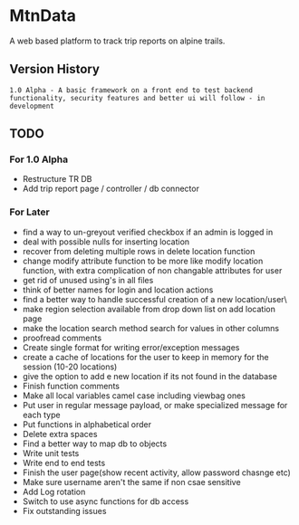 # MtnData
A web based platform to track trip reports on alpine trails.

## Version History
```
1.0 Alpha - A basic framework on a front end to test backend functionality, security features and better ui will follow - in development
```
## TODO
### For 1.0 Alpha
- Restructure TR DB
- Add trip report page / controller / db connector

### For Later
- find a way to un-greyout verified checkbox if an admin is logged in
- deal with possible nulls for inserting location
- recover from deleting multiple rows in delete location function
- change modify attribute function to be more like modify location function, with extra complication of non changable attributes for user
- get rid of unused using's in all files
- think of better names for login and location actions
- find a better way to handle successful creation of a new location/user\
- make region selection available from drop down list on add location page
- make the location search method search for values in other columns
- proofread comments
- Create single format for writing error/exception messages
- create a cache of locations for the user to keep in memory for the session (10-20 locations)
- give the option to add e new location if its not found in the database
- Finish function comments
- Make all local variables camel case including viewbag ones
- Put user in regular message payload, or make specialized message for each type
- Put functions in alphabetical order
- Delete extra spaces
- Find a better way to map db to objects
- Write unit tests
- Write end to end tests
- Finish the user page(show recent activity, allow password chasnge etc)
- Make sure username aren't the same if non csae sensitive
- Add Log rotation
- Switch to use async functions for db access
- Fix outstanding issues











